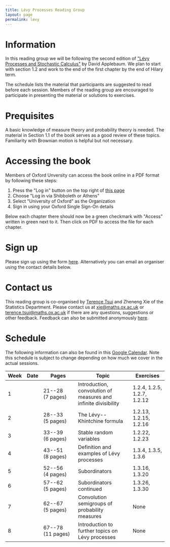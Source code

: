 ```yaml
---
title: Lévy Processes Reading Group
layout: page
permalink: levy
---
```


# Information

In this reading group we will be following the second edition of ["Lévy Processes and Stochastic Calculus"](https://www.cambridge.org/core/books/levy-processes-and-stochastic-calculus/4AC698D37D3D8E57D099B73ADF4ACB11) by David Applebaum. We plan to start with section 1.2 and work to the end of the first chapter by the end of Hilary term.

The schedule lists the material that participants are suggested to read before each session. Members of the reading group are encouraged to participate in presenting the material or solutions to exercises.

# Prequisites

A basic knowledge of measure theory and probability theory is needed. The material in Section 1.1 of the book serves as a good review of these topics. Familiarity with Brownian motion is helpful but not necessary.

# Accessing the book

Members of Oxford Unversity can access the book online in a PDF format by following these steps:

1. Press the "Log in" button on the top right of [this page](https://www.cambridge.org/core/books/levy-processes-and-stochastic-calculus/4AC698D37D3D8E57D099B73ADF4ACB11)
2. Choose "Log in via Shibboleth or Athens"
3. Select "University of Oxford" as the Organization
4. Sign in using your Oxford Single Sign-On details

Below each chapter there should now be a green checkmark with "Access" written in green next to it. Then click on PDF to access the file for each chapter.

# Sign up

Please sign up using the form [here](https://forms.gle/NuX9gMVFpdGs37Qd8). Alternatively you can email an organiser using the contact details below.

# Contact us

This reading group is co-organised by [Terence Tsui](https://holungrandomcorner.wordpress.com/about-me/) and Zheneng Xie of the Statistics Department. Please contact us at [xie@maths.ox.ac.uk](mailto:xie@maths.ox.ac.uk) or [terence.tsui@maths.ox.ac.uk](mailto:terence.tsui@maths.ox.ac.uk) if there are any questions, suggestions or other feedback. Feedback can also be submitted anonymously [here](https://forms.gle/V9DUeZjkjURrSXBd7).

# Schedule

The following information can also be found in this [Google Calendar](https://calendar.google.com/calendar/u/0?cid=MWg4MzAzc21hYWhjdnFqYmpocnUxYjBxc3NAZ3JvdXAuY2FsZW5kYXIuZ29vZ2xlLmNvbQ). Note this schedule is subject to change depending on how much we cover in the actual sessions.

Week | Date | Pages | Topic | Exercises
--- | --- | --- | --- | ---
1 |  | 21--28 (7 pages) | Introduction, convolution of measures and infinite divisibility | 1.2.4, 1.2.5, 1.2.7, 1.2.12
2 |  | 28--33 (5 pages) | The Lévy--Khintchine formula | 1.2.13, 1.2.15, 1.2.16
3 |  | 33--39 (6 pages) | Stable random variables | 1.2.22, 1.2.23
4 |  | 43--51 (8 pages) | Definition and examples of Lévy processes | 1.3.4, 1.3.5, 1.3.6
5 |  | 52--56 (4 pages) | Subordinators | 1.3.16, 1.3.20
6 |  | 57--62 (5 pages) | Subordinators continued | 1.3.26, 1.3.30
7 |  | 62--67 (5 pages) | Convolution semigroups of probability measures | None
8 |  | 67--78 (11 pages) | Introduction to further topics on Lévy processes | None